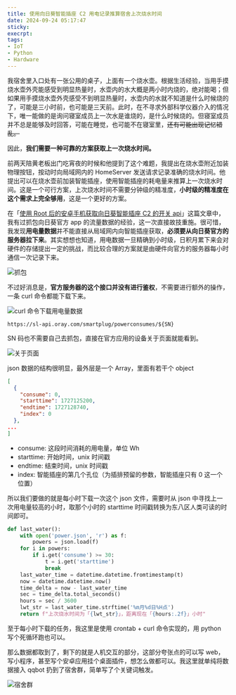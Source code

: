 ```yaml
---
title: 使用向日葵智能插座 C2 用电记录推算宿舍上次烧水时间
date: 2024-09-24 05:17:47
sticky:
execrpt:
tags:
- IoT
- Python
- Hardware
---
```


我宿舍里入口处有一张公用的桌子，上面有一个烧水壶。根据生活经验，当用手摸烧水壶外壳能感受到明显热量时，水壶内的水大概是两小时内烧的，绝对能喝；但如果用手摸烧水壶外壳感受不到明显热量时，水壶内的水就不知道是什么时候烧的了，可能是三小时前，也可能是三天前。此时，在不寻求外部科学仪器介入的情况下，唯一能做的是询问寝室成员上一次水是谁烧的，是什么时候烧的。但寝室成员并不总是能够及时回答，可能在睡觉，也可能不在寝室里，~~还有可能出现记忆错乱。~~

因此，**我们需要一种可靠的方案获取上一次烧水时间。**

前两天陪黄老板出门吃宵夜的时候和他提到了这个难题，我提出在烧水壶附近加装物理按钮，按动时向局域网内的 HomeServer 发送请求记录准确的烧水时间。他提出可以在烧水壶前加装智能插座，使用智能插座的耗电量来推算上一次烧水时间。这是一个可行方案，上次烧水时间不需要分钟级的精准度，**小时级的精准度在这个需求上完全够用**，这是一个更好的方案。

在「[使用 Root 后的安卓手机获取向日葵智能插座 C2 的开关 api](/2023/11/01/unveiling-sunflower-smart-adapter-api-intercepting-utilizing-api-android-packet-sniffing/)」这篇文章中，我有过抓包向日葵官方 app 的流量数据的经验，这一次直接故技重施。很可惜，我发现**用电量数据**并不能直接从局域网内向智能插座获取，**必须要从向日葵官方的服务器拉下来**。其实想想也知道，用电数据一旦精确到小时级，日积月累下来会对硬件的存储提出一定的挑战，而比较合理的方案就是由硬件向官方的服务器每小时通信一次记录下来。

![抓包](https://static.031130.xyz/uploads/2024/09/24/bd6b0bdbab1da.webp)

不过好消息是，**官方服务器的这个接口并没有进行鉴权**，不需要进行额外的操作，一条 curl 命令都能下载下来。

![curl 命令下载用电量数据](https://static.031130.xyz/uploads/2024/09/24/bf4ad72e00044.webp)

```shell
https://sl-api.oray.com/smartplug/powerconsumes/${SN}
```

SN 码也不需要自己去抓包，直接在官方应用的设备关于页面就能看到。

![关于页面](https://static.031130.xyz/uploads/2024/09/24/edca671f53571.webp)

json 数据的结构很明显，最外层是一个 Array，里面有若干个 object

```json
[
  {
    "consume": 0,
    "starttime": 1727125200,
    "endtime": 1727128740,
    "index": 0
  },
...
]
```

- consume: 这段时间消耗的用电量，单位 Wh
- starttime: 开始时间，unix 时间戳
- endtime: 结束时间，unix 时间戳
- index: 智能插座的第几个孔位（为插排预留的参数，智能插座只有 0 这一个位置）

所以我们要做的就是每小时下载一次这个 json 文件，需要时从 json 中寻找上一次用电量较高的小时，取那个小时的 starttime 时间戳转换为东八区人类可读的时间即可。

```python
def last_water():
    with open('power.json', 'r') as f:
        powers = json.load(f)
    for i in powers:
        if i.get('consume') >= 30:
            t = i.get('starttime')
            break
    last_water_time = datetime.datetime.fromtimestamp(t)
    now = datetime.datetime.now()
    time_delta = now - last_water_time
    sec = time_delta.total_seconds()
    hours = sec / 3600
    lwt_str = last_water_time.strftime('%m月%d日%H点')
    return f"上次烧水时间为「{lwt_str}」，距离现在「{hours:.2f}」小时"
```

至于每小时下载的任务，我这里是使用 crontab + curl 命令实现的，用 python 写个死循环跑也可以。

那么数据都取到了，剩下的就是人机交互的部分，这部分夸张点的可以写 web，写小程序，甚至写个安卓应用挂个桌面插件，想怎么做都可以。我这里就单纯将数据接入 qqbot 扔到了宿舍群，简单写了个关键词触发。

![宿舍群](https://static.031130.xyz/uploads/2024/09/24/1a0637d61471f.webp)
